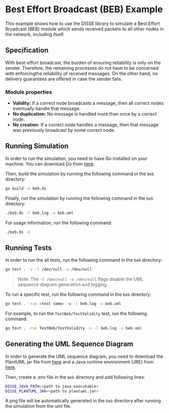 # Best Effort Broadcast (BEB) Example

This example shows how to use the DISSE library to simulate a Best Effort Broadcast (BEB) module which sends
received packets to all other nodes in the network, including itself.

## Specification

With best-effort broadcast, the burden of ensuring reliability is only on the sender.
Therefore, the remaining processes do not have to be concerned with enforcingthe reliability of received messages.
On the other hand, no delivery guarantees are offered in case the sender fails.

### Module properties

- **Validity:** If a correct node broadcasts a message, then all correct nodes eventually handle that message.
- **No duplication:** No message is handled more than once by a correct node.
- **No creation:** If a correct node handles a message, then that message was previously broadcast by some correct node.

## Running Simulation

In order to run the simulation, you need to have Go installed on your machine. You can download Go from [here](https://golang.org/dl/).

Then, build the simulation by running the following command in the `beb` directory:

```bash
go build -o beb.ds
```

Finally, run the simulation by running the following command in the `beb` directory:

```bash
./beb.ds -l beb.log -u beb.uml
```

For usage information, run the following command:

```bash
./beb.ds -h
```

## Running Tests

In order to run the all tests, run the following command in the `beb` directory:

```bash
go test . -v -l /dev/null -u /dev/null
```

> Note: The `-l /dev/null -u /dev/null` flags disable the UML sequence diagram generation and logging.

To run a specific test, run the following command in the `beb` directory:

```bash
go test . -run <test name> -v -l beb.log -u beb.uml
```

For example, to run the `TestBeb/TestValidity` test, run the following command:

```bash
go test . -run TestBeb/TestValidity -v -l beb.log -u beb.uml
```

## Generating the UML Sequence Diagram

In order to generate the UML sequence diagram, you need to download the PlantUML jar file from [here](http://plantuml.com/download) and a Java runtime environment (JRE) from [here](http://openjdk.java.net/install/).

Then, create a .env file in the `beb` directory and add following lines:

```bash
DISSE_JAVA_PATH=<path to java executable>
DISSE_PLANTUML_JAR=<path to plantuml.jar>
```

A png file will be automatically generated in the `beb` directory after running the simulation from the uml file.
